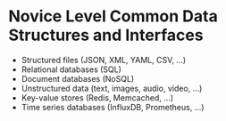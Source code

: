 # Novice Level Common Data Structures and Interfaces

* Structured files (JSON, XML, YAML, CSV, ...)
* Relational databases (SQL)
* Document databases (NoSQL)
* Unstructured data (text, images, audio, video, ...)
* Key-value stores (Redis, Memcached, ...)
* Time series databases (InfluxDB, Prometheus, ...)
